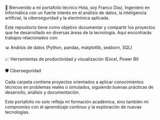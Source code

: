 👋 Bienvenido a mi portafolio técnico
Hola, soy Franco Díaz, Ingeniero en Informática con un fuerte interés en el análisis de datos, la inteligencia artificial, la ciberseguridad y la electrónica aplicada.

Este repositorio tiene como objetivo documentar y compartir los proyectos que he desarrollado en diversas áreas de la tecnología. Aquí encontrarás trabajos relacionados con:

📊 Análisis de datos (Python, pandas, matplotlib, seaborn, SQL)

📈 Herramientas de productividad y visualización (Excel, Power BI)

🛡️ Ciberseguridad

Cada carpeta contiene proyectos orientados a aplicar conocimientos técnicos en problemas reales o simulados, siguiendo buenas prácticas de desarrollo, análisis y documentación.

Este portafolio no solo refleja mi formación académica, sino también mi compromiso con el aprendizaje continuo y la exploración de nuevas tecnologías.

